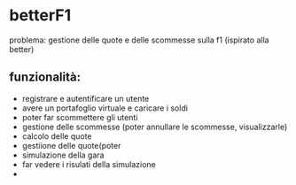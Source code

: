 # betterF1

problema: gestione delle quote e delle scommesse sulla f1 (ispirato alla better)

## funzionalità:
- registrare e autentificare un utente 
- avere un portafoglio virtuale e caricare i soldi
- poter far scommettere gli utenti
- gestione delle scommesse (poter annullare le scommesse, visualizzarle)
- calcolo delle quote
- gestiione delle quote(poter 
- simulazione della gara
- far vedere i risulati della simulazione
-
